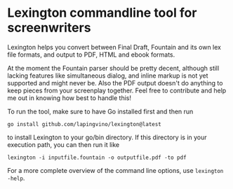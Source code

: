 Lexington commandline tool for screenwriters
============================================

Lexington helps you convert between Final Draft, Fountain and its own lex file formats, and output to PDF, HTML and ebook formats.

At the moment the Fountain parser should be pretty decent, although still lacking features like simultaneous dialog, and inline markup is not yet supported and might never be. Also the PDF output doesn't do anything to keep pieces from your screenplay together. Feel free to contribute and help me out in knowing how best to handle this!

To run the tool, make sure to have Go installed first and then run

`go install github.com/lapingvino/lexington@latest`

to install Lexington to your go/bin directory. If this directory is in your execution path, you can then run it like

`lexington -i inputfile.fountain -o outputfile.pdf -to pdf`

For a more complete overview of the command line options, use `lexington -help`.
